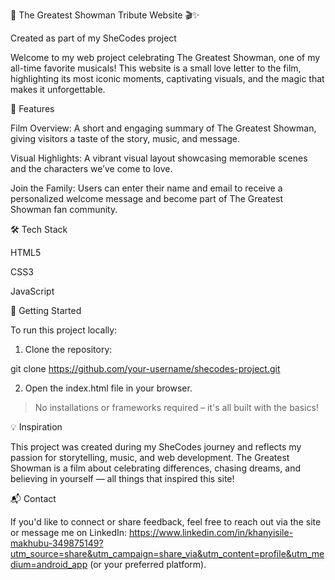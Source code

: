 🎪 The Greatest Showman Tribute Website 🎬✨

Created as part of my SheCodes project

Welcome to my web project celebrating The Greatest Showman, one of my all-time favorite musicals! This website is a small love letter to the film, highlighting its most iconic moments, captivating visuals, and the magic that makes it unforgettable.

🌟 Features

Film Overview: A short and engaging summary of The Greatest Showman, giving visitors a taste of the story, music, and message.

Visual Highlights: A vibrant visual layout showcasing memorable scenes and the characters we’ve come to love.

Join the Family: Users can enter their name and email to receive a personalized welcome message and become part of The Greatest Showman fan community.


🛠️ Tech Stack

HTML5

CSS3

JavaScript


🚀 Getting Started

To run this project locally:

1. Clone the repository:

git clone https://github.com/your-username/shecodes-project.git


2. Open the index.html file in your browser.


> No installations or frameworks required – it's all built with the basics!


💡 Inspiration

This project was created during my SheCodes journey and reflects my passion for storytelling, music, and web development. The Greatest Showman is a film about celebrating differences, chasing dreams, and believing in yourself — all things that inspired this site!

📬 Contact

If you'd like to connect or share feedback, feel free to reach out via the site or message me on LinkedIn:
 https://www.linkedin.com/in/khanyisile-makhubu-349875149?utm_source=share&utm_campaign=share_via&utm_content=profile&utm_medium=android_app 
(or your preferred platform).